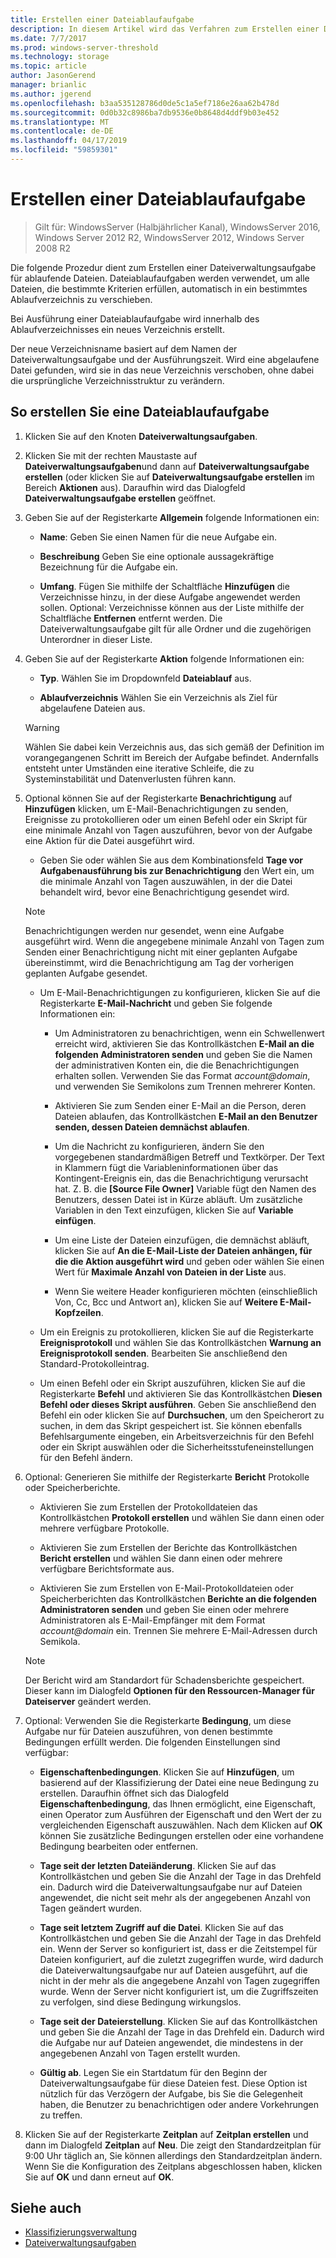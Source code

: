 ```yaml
---
title: Erstellen einer Dateiablaufaufgabe
description: In diesem Artikel wird das Verfahren zum Erstellen einer Dateiablaufaufgabe für Dateien beschrieben, die in Kürze ablaufen
ms.date: 7/7/2017
ms.prod: windows-server-threshold
ms.technology: storage
ms.topic: article
author: JasonGerend
manager: brianlic
ms.author: jgerend
ms.openlocfilehash: b3aa535128786d0de5c1a5ef7186e26aa62b478d
ms.sourcegitcommit: 0d0b32c8986ba7db9536e0b8648d4ddf9b03e452
ms.translationtype: MT
ms.contentlocale: de-DE
ms.lasthandoff: 04/17/2019
ms.locfileid: "59859301"
---
```

# <a name="create-a-file-expiration-task"></a>Erstellen einer Dateiablaufaufgabe

> Gilt für: WindowsServer (Halbjährlicher Kanal), WindowsServer 2016, Windows Server 2012 R2, WindowsServer 2012, Windows Server 2008 R2

Die folgende Prozedur dient zum Erstellen einer Dateiverwaltungsaufgabe für ablaufende Dateien. Dateiablaufaufgaben werden verwendet, um alle Dateien, die bestimmte Kriterien erfüllen, automatisch in ein bestimmtes Ablaufverzeichnis zu verschieben.

Bei Ausführung einer Dateiablaufaufgabe wird innerhalb des Ablaufverzeichnisses ein neues Verzeichnis erstellt.

Der neue Verzeichnisname basiert auf dem Namen der Dateiverwaltungsaufgabe und der Ausführungszeit. Wird eine abgelaufene Datei gefunden, wird sie in das neue Verzeichnis verschoben, ohne dabei die ursprüngliche Verzeichnisstruktur zu verändern.

## <a name="to-create-a-file-expiration-task"></a>So erstellen Sie eine Dateiablaufaufgabe

1.  Klicken Sie auf den Knoten **Dateiverwaltungsaufgaben**.

2.  Klicken Sie mit der rechten Maustaste auf **Dateiverwaltungsaufgaben**und dann auf **Dateiverwaltungsaufgabe erstellen** (oder klicken Sie auf **Dateiverwaltungsaufgabe erstellen** im Bereich **Aktionen** aus). Daraufhin wird das Dialogfeld **Dateiverwaltungsaufgabe erstellen** geöffnet.

3.  Geben Sie auf der Registerkarte **Allgemein** folgende Informationen ein:

    -   **Name**: Geben Sie einen Namen für die neue Aufgabe ein.  

    -   **Beschreibung** Geben Sie eine optionale aussagekräftige Bezeichnung für die Aufgabe ein.  
    
    -   **Umfang**. Fügen Sie mithilfe der Schaltfläche **Hinzufügen** die Verzeichnisse hinzu, in der diese Aufgabe angewendet werden sollen. Optional: Verzeichnisse können aus der Liste mithilfe der Schaltfläche **Entfernen** entfernt werden. Die Dateiverwaltungsaufgabe gilt für alle Ordner und die zugehörigen Unterordner in dieser Liste.

4.  Geben Sie auf der Registerkarte **Aktion** folgende Informationen ein:

    -   **Typ**. Wählen Sie im Dropdownfeld **Dateiablauf** aus.

    -   **Ablaufverzeichnis** Wählen Sie ein Verzeichnis als Ziel für abgelaufene Dateien aus.

     > [!Warning]
     > Wählen Sie dabei kein Verzeichnis aus, das sich gemäß der Definition im vorangegangenen Schritt im Bereich der Aufgabe befindet. Andernfalls entsteht unter Umständen eine iterative Schleife, die zu Systeminstabilität und Datenverlusten führen kann.

5.  Optional können Sie auf der Registerkarte **Benachrichtigung** auf **Hinzufügen** klicken, um E-Mail-Benachrichtigungen zu senden, Ereignisse zu protokollieren oder um einen Befehl oder ein Skript für eine minimale Anzahl von Tagen auszuführen, bevor von der Aufgabe eine Aktion für die Datei ausgeführt wird.

    -   Geben Sie oder wählen Sie aus dem Kombinationsfeld **Tage vor Aufgabenausführung bis zur Benachrichtigung** den Wert ein, um die minimale Anzahl von Tagen auszuwählen, in der die Datei behandelt wird, bevor eine Benachrichtigung gesendet wird.

     > [!Note]
     > Benachrichtigungen werden nur gesendet, wenn eine Aufgabe ausgeführt wird. Wenn die angegebene minimale Anzahl von Tagen zum Senden einer Benachrichtigung nicht mit einer geplanten Aufgabe übereinstimmt, wird die Benachrichtigung am Tag der vorherigen geplanten Aufgabe gesendet.

    -   Um E-Mail-Benachrichtigungen zu konfigurieren, klicken Sie auf die Registerkarte **E-Mail-Nachricht** und geben Sie folgende Informationen ein:

        -   Um Administratoren zu benachrichtigen, wenn ein Schwellenwert erreicht wird, aktivieren Sie das Kontrollkästchen **E-Mail an die folgenden Administratoren senden** und geben Sie die Namen der administrativen Konten ein, die die Benachrichtigungen erhalten sollen. Verwenden Sie das Format *account@domain*, und verwenden Sie Semikolons zum Trennen mehrerer Konten.  

        -   Aktivieren Sie zum Senden einer E-Mail an die Person, deren Dateien ablaufen, das Kontrollkästchen **E-Mail an den Benutzer senden, dessen Dateien demnächst ablaufen**.

        -   Um die Nachricht zu konfigurieren, ändern Sie den vorgegebenen standardmäßigen Betreff und Textkörper. Der Text in Klammern fügt die Variableninformationen über das Kontingent-Ereignis ein, das die Benachrichtigung verursacht hat. Z. B. die **\[Source File Owner\]** Variable fügt den Namen des Benutzers, dessen Datei ist in Kürze abläuft. Um zusätzliche Variablen in den Text einzufügen, klicken Sie auf **Variable einfügen**.

        -   Um eine Liste der Dateien einzufügen, die demnächst abläuft, klicken Sie auf **An die E-Mail-Liste der Dateien anhängen, für die die Aktion ausgeführt wird** und geben oder wählen Sie einen Wert für **Maximale Anzahl von Dateien in der Liste** aus.

        -   Wenn Sie weitere Header konfigurieren möchten (einschließlich Von, Cc, Bcc und Antwort an), klicken Sie auf **Weitere E-Mail-Kopfzeilen**.  

    -   Um ein Ereignis zu protokollieren, klicken Sie auf die Registerkarte **Ereignisprotokoll** und wählen Sie das Kontrollkästchen **Warnung an Ereignisprotokoll senden**. Bearbeiten Sie anschließend den Standard-Protokolleintrag.  

    -   Um einen Befehl oder ein Skript auszuführen, klicken Sie auf die Registerkarte **Befehl** und aktivieren Sie das Kontrollkästchen **Diesen Befehl oder dieses Skript ausführen**. Geben Sie anschließend den Befehl ein oder klicken Sie auf **Durchsuchen**, um den Speicherort zu suchen, in dem das Skript gespeichert ist. Sie können ebenfalls Befehlsargumente eingeben, ein Arbeitsverzeichnis für den Befehl oder ein Skript auswählen oder die Sicherheitsstufeneinstellungen für den Befehl ändern.

6.  Optional: Generieren Sie mithilfe der Registerkarte **Bericht** Protokolle oder Speicherberichte.

    -   Aktivieren Sie zum Erstellen der Protokolldateien das Kontrollkästchen **Protokoll erstellen** und wählen Sie dann einen oder mehrere verfügbare Protokolle.  

    -   Aktivieren Sie zum Erstellen der Berichte das Kontrollkästchen **Bericht erstellen** und wählen Sie dann einen oder mehrere verfügbare Berichtsformate aus.  

    -   Aktivieren Sie zum Erstellen von E-Mail-Protokolldateien oder Speicherberichten das Kontrollkästchen **Berichte an die folgenden Administratoren senden** und geben Sie einen oder mehrere Administratoren als E-Mail-Empfänger mit dem Format *account@domain* ein. Trennen Sie mehrere E-Mail-Adressen durch Semikola.

     > [!Note]
     > Der Bericht wird am Standardort für Schadensberichte gespeichert. Dieser kann im Dialogfeld **Optionen für den Ressourcen-Manager für Dateiserver** geändert werden.
        
7. Optional: Verwenden Sie die Registerkarte **Bedingung**, um diese Aufgabe nur für Dateien auszuführen, von denen bestimmte Bedingungen erfüllt werden. Die folgenden Einstellungen sind verfügbar:

    -   **Eigenschaftenbedingungen**. Klicken Sie auf **Hinzufügen**, um basierend auf der Klassifizierung der Datei eine neue Bedingung zu erstellen. Daraufhin öffnet sich das Dialogfeld **Eigenschaftenbedingung**, das Ihnen ermöglicht, eine Eigenschaft, einen Operator zum Ausführen der Eigenschaft und den Wert der zu vergleichenden Eigenschaft auszuwählen. Nach dem Klicken auf **OK** können Sie zusätzliche Bedingungen erstellen oder eine vorhandene Bedingung bearbeiten oder entfernen.

    -   **Tage seit der letzten Dateiänderung**. Klicken Sie auf das Kontrollkästchen und geben Sie die Anzahl der Tage in das Drehfeld ein. Dadurch wird die Dateiverwaltungsaufgabe nur auf Dateien angewendet, die nicht seit mehr als der angegebenen Anzahl von Tagen geändert wurden.

    -   **Tage seit letztem Zugriff auf die Datei**. Klicken Sie auf das Kontrollkästchen und geben Sie die Anzahl der Tage in das Drehfeld ein. Wenn der Server so konfiguriert ist, dass er die Zeitstempel für Dateien konfiguriert, auf die zuletzt zugegriffen wurde, wird dadurch die Dateiverwaltungsaufgabe nur auf Dateien ausgeführt, auf die nicht in der mehr als die angegebene Anzahl von Tagen zugegriffen wurde. Wenn der Server nicht konfiguriert ist, um die Zugriffszeiten zu verfolgen, sind diese Bedingung wirkungslos.

    -   **Tage seit der Dateierstellung**. Klicken Sie auf das Kontrollkästchen und geben Sie die Anzahl der Tage in das Drehfeld ein. Dadurch wird die Aufgabe nur auf Dateien angewendet, die mindestens in der angegebenen Anzahl von Tagen erstellt wurden.  

    -   **Gültig ab**. Legen Sie ein Startdatum für den Beginn der Dateiverwaltungsaufgabe für diese Dateien fest. Diese Option ist nützlich für das Verzögern der Aufgabe, bis Sie die Gelegenheit haben, die Benutzer zu benachrichtigen oder andere Vorkehrungen zu treffen.

8.  Klicken Sie auf der Registerkarte **Zeitplan** auf **Zeitplan erstellen** und dann im Dialogfeld **Zeitplan** auf **Neu**. Die zeigt den Standardzeitplan für 9:00 Uhr täglich an, Sie können allerdings den Standardzeitplan ändern. Wenn Sie die Konfiguration des Zeitplans abgeschlossen haben, klicken Sie auf **OK** und dann erneut auf **OK**.

## <a name="see-also"></a>Siehe auch

-   [Klassifizierungsverwaltung](classification-management.md)
-   [Dateiverwaltungsaufgaben](file-management-tasks.md)